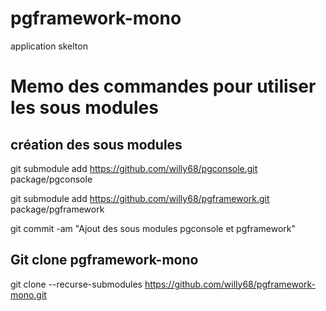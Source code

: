 # pgframework-mono
application skelton

# Memo des commandes pour utiliser les sous modules

## création des sous modules
git submodule add https://github.com/willy68/pgconsole.git package/pgconsole

git submodule add https://github.com/willy68/pgframework.git package/pgframework

git commit -am "Ajout des sous modules pgconsole et pgframework"


## Git clone pgframework-mono
git clone --recurse-submodules https://github.com/willy68/pgframework-mono.git
